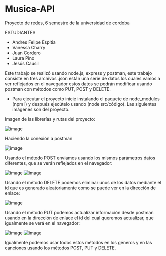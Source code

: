 # Musica-API
Proyecto de redes, 6 semestre de la universidad de cordoba

ESTUDIANTES
- Andres Felipe Espitia
- Vanessa Charry
- Juan Cordero
- Laura Pino
- Jesús Causil 


Este trabajo se realizó usando node.js, express y postman, este trabajo consiste en tres archivos .json están una serie de datos los cuales vamos a ver reflejados en el navegador estos datos se podrán modificar usando postman con métodos como PUT, POST y DELETE.

- Para ejecutar el proyecto inicie instalando el paquete de node_modules (npm i) y después ejecútelo usando (node src/código).
Las siguientes imágenes son del proyecto.

Imagen de las librerías y rutas del proyecto:
 
![image](https://user-images.githubusercontent.com/75282613/154351149-e60f470f-9be0-4b39-ac3f-0432f15fc7fa.png)

Haciendo la conexión a postman 
 
![image](https://user-images.githubusercontent.com/75282613/154351198-943605ed-b90c-41b1-a810-91ad45ababf8.png)


Usando el método POST enviamos usando los mismos parámetros datos diferentes, que se verán reflejados en el navegador:
 
![image](https://user-images.githubusercontent.com/75282613/154351231-882dca20-7577-4f19-b36a-1475ed833004.png)
![image](https://user-images.githubusercontent.com/75282613/154351252-7b498540-e069-4d8f-ae3d-2c0fe51a14f0.png)


Usando el método DELETE podemos eliminar unos de los datos mediante el id que es generado aleatoriamente como se puede ver en la dirección de enlace:
 
![image](https://user-images.githubusercontent.com/75282613/154351289-288cc9b1-af54-4f02-b888-7eff9490c3c5.png)

Usando el método PUT podemos actualizar información desde postman usando en la dirección de enlace el id del cual queremos actualizar, que igualmente se verá en el navegador:
 
![image](https://user-images.githubusercontent.com/75282613/154351312-a9664e38-a3cf-483f-b348-cd607b48c7a6.png)
![image](https://user-images.githubusercontent.com/75282613/154351324-aa3f6bd1-e8c9-4de7-a8a0-5b6c1984bda8.png)

Igualmente podemos usar todos estos métodos en los géneros y en las canciones usando los métodos POST, PUT y DELETE.
